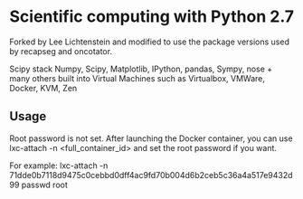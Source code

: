 Scientific computing with Python 2.7
====================================

Forked by Lee Lichtenstein and modified to use the package versions used by recapseg and oncotator.

Scipy stack Numpy, Scipy, Matplotlib, IPython, pandas, Sympy, nose + many others built into Virtual Machines such as Virtualbox, VMWare, Docker, KVM, Zen<br>


Usage
-----

Root password is not set.  After launching the Docker container, you can use lxc-attach -n <full_container_id> and set the root password if you want.

For example:
lxc-attach -n 71dde0b7118d9475c0cebbd0dff4ac9fd70b004d6b2ceb5c36a4a517e9432d99
passwd root

